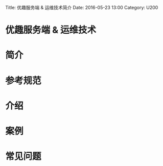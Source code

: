 Title: 优趣服务端 & 运维技术简介
Date: 2016-05-23 13:00
Category: U200

# 优趣服务端 & 运维技术

# 简介

# 参考规范

# 介绍

# 案例

# 常见问题





